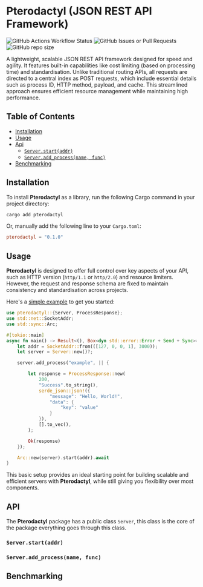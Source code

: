 # Pterodactyl (JSON REST API Framework)

![GitHub Actions Workflow Status](https://img.shields.io/github/actions/workflow/status/TriceraSystems/Pterodactyl/.github%2Fworkflows%2Frust.yml?branch=main&style=flat-square&label=rust%20test) 
![GitHub Issues or Pull Requests](https://img.shields.io/github/issues/TriceraSystems/Pterodactyl?style=flat-square)
![GitHub repo size](https://img.shields.io/github/repo-size/TriceraSystems/Pterodactyl?style=flat-square)

A lightweight, scalable JSON REST API framework designed for speed and agility. It features built-in capabilities like cost limiting (based on processing time) and standardisation. Unlike traditional routing APIs, all requests are directed to a central index as POST requests, which include essential details such as process ID, HTTP method, payload, and cache. This streamlined approach ensures efficient resource management while maintaining high performance.

## Table of Contents

- [Installation](#installation)
- [Usage](#usage)
- [Api](#api)
    - [`Server.start(addr)`](#serverstartaddr)
    - [`Server.add_process(name, func)`](#serveradd_processname-func)
- [Benchmarking](#benchmarking)

## Installation

To install **Pterodactyl** as a library, run the following Cargo command in your project directory:

```bash
cargo add pterodactyl
```

Or, manually add the following line to your `Cargo.toml`:

```toml
pterodactyl = "0.1.0"
```

## Usage

**Pterodactyl** is designed to offer full control over key aspects of your API, such as HTTP version (`http/1.1` or `http/2.0`) and resource limiters. However, the request and response schema are fixed to maintain consistency and standardisation across projects.

Here's a [simple example](/examples/simple.rs) to get you started:

```rust
use pterodactyl::{Server, ProcessResponse};
use std::net::SocketAddr;
use std::sync::Arc;

#[tokio::main]
async fn main() -> Result<(), Box<dyn std::error::Error + Send + Sync>> {
    let addr = SocketAddr::from(([127, 0, 0, 1], 3000));
    let server = Server::new()?;

    server.add_process("example", || {

        let response = ProcessResponse::new(
            200,
            "Success".to_string(),
            serde_json::json!({
                "message": "Hello, World!",
                "data": {
                    "key": "value"
                }
            }),
            [].to_vec(),
        );

        Ok(response)
    });

    Arc::new(server).start(addr).await
}
```

This basic setup provides an ideal starting point for building scalable and efficient servers with **Pterodactyl**, while still giving you flexibility over most components.

## API

The **Pterodactyl** package has a public class `Server`, this class is the core of the package everything goes through this class.

### `Server.start(addr)` 
### `Server.add_process(name, func)` 

## Benchmarking


